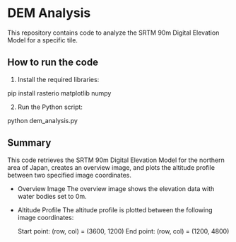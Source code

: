 # DEM Analysis

This repository contains code to analyze the SRTM 90m Digital Elevation Model for a specific tile.

## How to run the code

1. Install the required libraries:

  pip install rasterio matplotlib numpy

2. Run the Python script:

  python dem_analysis.py

## Summary
This code retrieves the SRTM 90m Digital Elevation Model for the northern area of Japan, creates an overview image, and plots the altitude profile between two specified image coordinates.

* Overview Image
The overview image shows the elevation data with water bodies set to 0m.

* Altitude Profile
The altitude profile is plotted between the following image coordinates:

  Start point: (row, col) = (3600, 1200)
  End point: (row, col) = (1200, 4800)
